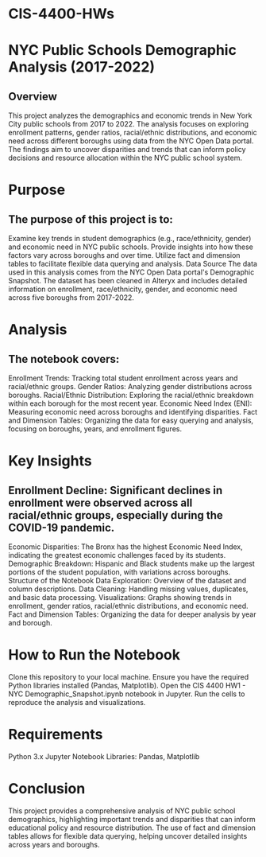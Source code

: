 # CIS-4400-HWs

# NYC Public Schools Demographic Analysis (2017-2022)
## Overview
This project analyzes the demographics and economic trends in New York City public schools from 2017 to 2022. The analysis focuses on exploring enrollment patterns, gender ratios, racial/ethnic distributions, and economic need across different boroughs using data from the NYC Open Data portal. The findings aim to uncover disparities and trends that can inform policy decisions and resource allocation within the NYC public school system.

# Purpose
## The purpose of this project is to:

Examine key trends in student demographics (e.g., race/ethnicity, gender) and economic need in NYC public schools.
Provide insights into how these factors vary across boroughs and over time.
Utilize fact and dimension tables to facilitate flexible data querying and analysis.
Data Source
The data used in this analysis comes from the NYC Open Data portal's Demographic Snapshot. The dataset has been cleaned in Alteryx and includes detailed information on enrollment, race/ethnicity, gender, and economic need across five boroughs from 2017-2022.

# Analysis
## The notebook covers:

Enrollment Trends: Tracking total student enrollment across years and racial/ethnic groups.
Gender Ratios: Analyzing gender distributions across boroughs.
Racial/Ethnic Distribution: Exploring the racial/ethnic breakdown within each borough for the most recent year.
Economic Need Index (ENI): Measuring economic need across boroughs and identifying disparities.
Fact and Dimension Tables: Organizing the data for easy querying and analysis, focusing on boroughs, years, and enrollment figures.

# Key Insights
## Enrollment Decline: Significant declines in enrollment were observed across all racial/ethnic groups, especially during the COVID-19 pandemic.
Economic Disparities: The Bronx has the highest Economic Need Index, indicating the greatest economic challenges faced by its students.
Demographic Breakdown: Hispanic and Black students make up the largest portions of the student population, with variations across boroughs.
Structure of the Notebook
Data Exploration: Overview of the dataset and column descriptions.
Data Cleaning: Handling missing values, duplicates, and basic data processing.
Visualizations: Graphs showing trends in enrollment, gender ratios, racial/ethnic distributions, and economic need.
Fact and Dimension Tables: Organizing the data for deeper analysis by year and borough.

# How to Run the Notebook
Clone this repository to your local machine.
Ensure you have the required Python libraries installed (Pandas, Matplotlib).
Open the CIS 4400 HW1 - NYC Demographic_Snapshot.ipynb notebook in Jupyter.
Run the cells to reproduce the analysis and visualizations.

# Requirements
Python 3.x
Jupyter Notebook
Libraries: Pandas, Matplotlib

# Conclusion
This project provides a comprehensive analysis of NYC public school demographics, highlighting important trends and disparities that can inform educational policy and resource distribution. The use of fact and dimension tables allows for flexible data querying, helping uncover detailed insights across years and boroughs.
